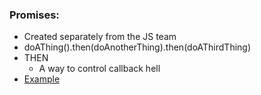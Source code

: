 ### Promises:
- Created separately from the JS team
- doAThing().then(doAnotherThing).then(doAThirdThing)
- THEN
  - A way to control callback hell
- [Example](./promises.js)